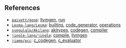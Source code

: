## References

- [`paivett/gone`](https://github.com/paivett/gone): [llvmgen](https://github.com/paivett/gone/blob/master/gone/llvmgen.py), [run](https://github.com/paivett/gone/blob/master/gone/run.py)
- [`Lesma-lang/Lesma`](https://github.com/Lesma-lang/Lesma): [builtins](https://github.com/Lesma-lang/Lesma/blob/develop/src/lesma/compiler/builtins.py), [code_generator](https://github.com/Lesma-lang/Lesma/blob/develop/src/lesma/compiler/code_generator.py), [operations](https://github.com/Lesma-lang/Lesma/blob/develop/src/lesma/compiler/operations.py)
- [`syegulalp/Akilang`](https://github.com/syegulalp/Akilang): [akitypes](https://github.com/syegulalp/Akilang/blob/master/aki/core/akitypes.py), [codegen](https://github.com/syegulalp/Akilang/blob/master/aki/core/codegen.py), [compiler](https://github.com/syegulalp/Akilang/blob/master/aki/core/compiler.py)
- [`jingle-lang/jingle`](https://github.com/jingle-lang/jingle): [compile](https://github.com/jingle-lang/jingle/blob/master/source/py/compiler/compile.py), [llvmgen](https://github.com/jingle-lang/jingle/blob/master/source/py/compiler/llvmgen.py)
- [`jiamo/pcc`](https://github.com/jiamo/pcc): [c_codegen](https://github.com/jiamo/pcc/blob/master/pcc/codegen/c_codegen.py), [c_evaluator](https://github.com/jiamo/pcc/blob/master/pcc/evaluater/c_evaluator.py)
